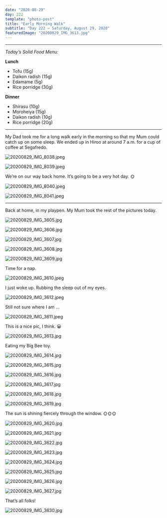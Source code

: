 ```yaml
---
date: "2020-08-29"
day: 222
template: "photo-post"
title: "Early Morning Walk"
subtitle: "Day 222 – Saturday, August 29, 2020"
featuredImage: "20200829_IMG_3613.jpg"
---
```


<hr />

_Today’s Solid Food Menu:_

**Lunch**

- Tofu (15g)
- Daikon radish (15g)
- Edamame (5g)
- Rice porridge (30g)

**Dinner**

- Shirasu (10g)
- Moroheiya (15g)
- Daikon radish (10g)
- Rice porridge (20g)

<hr />

My Dad took me for a long walk early in the morning so that my Mum could catch up on some sleep. We ended up in Hiroo at around 7 a.m. for a cup of coffee at Segafredo.

![20200829_IMG_8038.jpeg](20200829_IMG_8038.jpeg)

![20200829_IMG_8039.jpeg](20200829_IMG_8039.jpeg)

We’re on our way back home. It’s going to be a very hot day. 🌞

![20200829_IMG_8040.jpeg](20200829_IMG_8040.jpeg)

![20200829_IMG_8041.jpeg](20200829_IMG_8041.jpeg)

<hr />

Back at home, in my playpen. My Mum took the rest of the pictures today.

![20200829_IMG_3605.jpg](20200829_IMG_3605.jpg)

![20200829_IMG_3606.jpg](20200829_IMG_3606.jpg)

![20200829_IMG_3607.jpg](20200829_IMG_3607.jpg)

![20200829_IMG_3608.jpg](20200829_IMG_3608.jpg)

![20200829_IMG_3609.jpg](20200829_IMG_3609.jpg)

Time for a nap.

![20200829_IMG_3610.jpeg](20200829_IMG_3610.jpeg)

I just woke up. Rubbing the sleep out of my eyes.

![20200829_IMG_3612.jpeg](20200829_IMG_3612.jpeg)

Still not sure where I am …

![20200829_IMG_3611.jpeg](20200829_IMG_3611.jpeg)

This is a nice pic, I think. 😀

![20200829_IMG_3613.jpg](20200829_IMG_3613.jpg)

Eating my Big Bee toy.

![20200829_IMG_3614.jpg](20200829_IMG_3614.jpg)

![20200829_IMG_3615.jpg](20200829_IMG_3615.jpg)

![20200829_IMG_3616.jpg](20200829_IMG_3616.jpg)

![20200829_IMG_3617.jpg](20200829_IMG_3617.jpg)

![20200829_IMG_3618.jpg](20200829_IMG_3618.jpg)

![20200829_IMG_3619.jpg](20200829_IMG_3619.jpg)

The sun is shining fiercely through the window. 🌞🌞🌞

![20200829_IMG_3620.jpg](20200829_IMG_3620.jpg)

![20200829_IMG_3621.jpg](20200829_IMG_3621.jpg)

![20200829_IMG_3622.jpg](20200829_IMG_3622.jpg)

![20200829_IMG_3623.jpg](20200829_IMG_3623.jpg)

![20200829_IMG_3624.jpg](20200829_IMG_3624.jpg)

![20200829_IMG_3625.jpg](20200829_IMG_3625.jpg)

![20200829_IMG_3626.jpg](20200829_IMG_3626.jpg)

![20200829_IMG_3627.jpg](20200829_IMG_3627.jpg)

That’s all folks!

![20200829_IMG_3630.jpg](20200829_IMG_3630.jpg)

